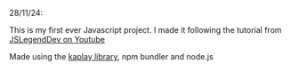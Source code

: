 28/11/24:

This is my first ever Javascript project. I made it following the tutorial from [JSLegendDev on Youtube](https://www.youtube.com/watch?v=wfRvhPm5qFc&list=PLXKYLdkD1_a-lfXulF2-PBaHEtZIGrDF9&index=6&t=20s)

Made using the [kaplay library](https://kaplayjs.com), npm bundler and node.js

